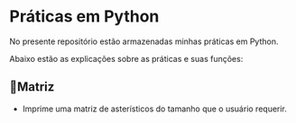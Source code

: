 # Práticas em Python
No presente repositório estão armazenadas minhas práticas em Python.

Abaixo estão as explicações sobre as práticas e suas funções:

## 🔢Matriz
 - Imprime uma matriz de asterísticos do tamanho que o usuário requerir.
